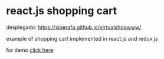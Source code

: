 # react.js shopping cart

desplegado: https://xiperafa.github.io/virtualshopwww/



example of shopping cart implemented in react.js and redux.js

for demo [click here](http://krzysu.github.io/reactjs-shopping-cart/)

